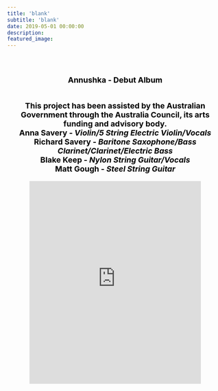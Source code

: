 ```yaml
---
title: 'blank'
subtitle: 'blank'
date: 2019-05-01 00:00:00
description:
featured_image:
---
```


<br><br><center><b><font size="+1"><font style="color:black">
Annushka - Debut Album
<p><br>
 This project has been assisted by the Australian Government through the Australia Council, its arts funding and advisory body.<br>
 Anna Savery - <i>Violin/5 String Electric Violin/Vocals<br></i>
Richard Savery - <i>Baritone Saxophone/Bass Clarinet/Clarinet/Electric Bass<br></i>
Blake Keep - <i>Nylon String Guitar/Vocals<br></i>
Matt Gough - <i>Steel String Guitar</i>


 <center>
 <iframe style="border: 0; width: 400px; height: 472px;" src="https://bandcamp.com/EmbeddedPlayer/album=1803842949/size=large/bgcol=ffffff/linkcol=0687f5/artwork=small/transparent=true/" seamless><a href="https://annaosavery.bandcamp.com/album/annushka">Annushka by Annushka</a></iframe>
 </center>
